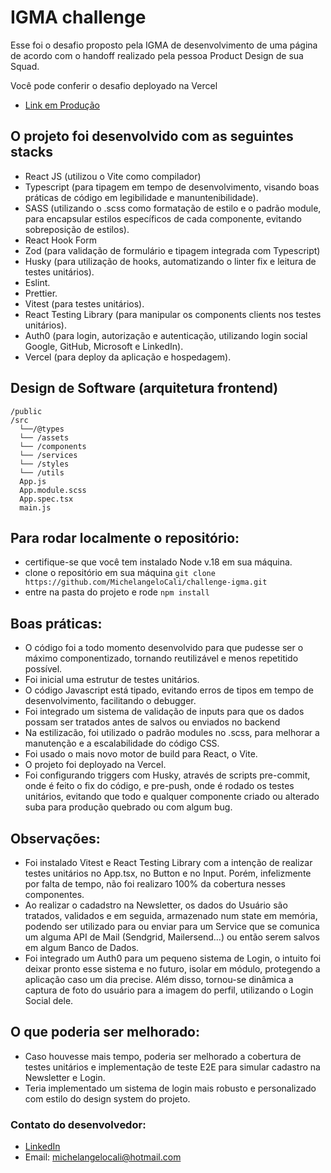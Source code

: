# IGMA challenge

Esse foi o desafio proposto pela IGMA de desenvolvimento de uma página de acordo com o handoff realizado pela pessoa Product Design de sua Squad.

Você pode conferir o desafio deployado na Vercel

- [Link em Produção](https://igma-challenge.vercel.app/)

## O projeto foi desenvolvido com as seguintes stacks

- React JS (utilizou o Vite como compilador) 
- Typescript (para tipagem em tempo de desenvolvimento, visando boas práticas de código em legibilidade e manuntenibilidade).
- SASS (utilizando o .scss como formatação de estilo e o padrão module, para encapsular estilos específicos de cada componente, evitando sobreposição de estilos). 
- React Hook Form
- Zod (para validação de formulário e tipagem integrada com Typescript)
- Husky (para utilização de hooks, automatizando o linter fix e leitura de testes unitários).
- Eslint.
- Prettier.
- Vitest (para testes unitários).
- React Testing Library (para manipular os components clients nos testes unitários).
- Auth0 (para login, autorização e autenticação, utilizando login social Google, GitHub, Microsoft e LinkedIn).
- Vercel (para deploy da aplicação e hospedagem).

## Design de Software (arquitetura frontend)

```
/public
/src
  └──/@types 
  └── /assets
  └── /components
  └── /services
  └── /styles
  └── /utils
  App.js
  App.module.scss
  App.spec.tsx
  main.js
```

## Para rodar localmente o repositório: 

- certifique-se que você tem instalado Node v.18 em sua máquina.
- clone o repositório em sua máquina `git clone https://github.com/MichelangeloCali/challenge-igma.git`
- entre na pasta do projeto e rode `npm install`


## Boas práticas:

- O código foi a todo momento desenvolvido para que pudesse ser o máximo componentizado, tornando reutilizável e menos repetitido possível.
- Foi inicial uma estrutur de testes unitários.
- O código Javascript está tipado, evitando erros de tipos em tempo de desenvolvimento, facilitando o debugger.
- Foi integrado um sistema de validação de inputs para que os dados possam ser tratados antes de salvos ou enviados no backend
- Na estilizacão, foi utilizado o padrão modules no .scss, para melhorar a manutenção e a escalabilidade do código CSS.
- Foi usado o mais novo motor de build para React, o Vite.
- O projeto foi deployado na Vercel.
- Foi configurando triggers com Husky, através de scripts pre-commit, onde é feito o fix do código, e pre-push, onde é rodado os testes unitários, evitando que todo e qualquer componente criado ou alterado suba para produção quebrado ou com algum bug. 

## Observações:

- Foi instalado Vitest e React Testing Library com a intenção de realizar testes unitários no App.tsx, no Button e no Input. Porém, infelizmente por falta de tempo, não foi realizaro 100% da cobertura nesses componentes.
- Ao realizar o cadadstro na Newsletter, os dados do Usuário são tratados, validados e em seguida, armazenado num state em memória, podendo ser utilizado para ou enviar para um Service que se comunica um alguma API de Mail (Sendgrid, Mailersend...) ou então serem salvos em algum Banco de Dados.
- Foi integrado um Auth0 para um pequeno sistema de Login, o intuito foi deixar pronto esse sistema e no futuro, isolar em módulo, protegendo a aplicação caso um dia precise. Além disso, tornou-se dinâmica a captura de foto do usuário para a imagem do perfil, utilizando o Login Social dele.

## O que poderia ser melhorado:

- Caso houvesse mais tempo, poderia ser melhorado a cobertura de testes unitários e implementação de teste E2E para simular cadastro na Newsletter e Login.
- Teria implementado um sistema de login mais robusto e personalizado com estilo do design system do projeto.


### Contato do desenvolvedor:

- [LinkedIn](https://www.linkedin.com/in/michelangelocali/)
- Email: michelangelocali@hotmail.com

